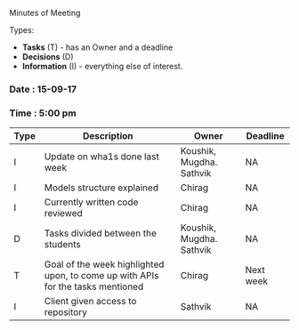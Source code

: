 Minutes of Meeting

Types:
* **Tasks** (T) - has an Owner and a deadline
* **Decisions** (D)
* **Information** (I) - everything else of interest.

### Date : 15-09-17
### Time : 5:00 pm

Type | Description | Owner | Deadline
---- | ---- | ---- | ----
I | Update on wha1s done last week | Koushik, Mugdha. Sathvik | NA
I | Models structure explained | Chirag | NA
I | Currently written code reviewed | Chirag | NA          
D | Tasks divided between the students |  Koushik, Mugdha. Sathvik | NA
T | Goal of the week highlighted upon, to come up with APIs for the tasks mentioned | Chirag | Next week
I | Client given access to repository | Sathvik | NA
